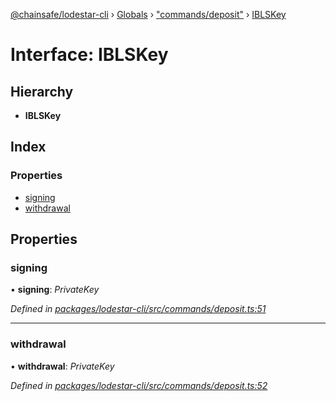 [@chainsafe/lodestar-cli](../README.md) › [Globals](../globals.md) › ["commands/deposit"](../modules/_commands_deposit_.md) › [IBLSKey](_commands_deposit_.iblskey.md)

# Interface: IBLSKey

## Hierarchy

* **IBLSKey**

## Index

### Properties

* [signing](_commands_deposit_.iblskey.md#signing)
* [withdrawal](_commands_deposit_.iblskey.md#withdrawal)

## Properties

###  signing

• **signing**: *PrivateKey*

*Defined in [packages/lodestar-cli/src/commands/deposit.ts:51](https://github.com/ChainSafe/lodestar/blob/e2d6cf79d/packages/lodestar-cli/src/commands/deposit.ts#L51)*

___

###  withdrawal

• **withdrawal**: *PrivateKey*

*Defined in [packages/lodestar-cli/src/commands/deposit.ts:52](https://github.com/ChainSafe/lodestar/blob/e2d6cf79d/packages/lodestar-cli/src/commands/deposit.ts#L52)*
